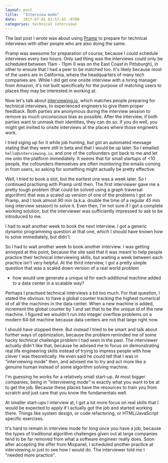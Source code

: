 ```yaml
---
layout: post
title:  "Interview mode"
date:   2017-07-01 01:57:45 -0700
categories: technical interviews
---
```


The last post I wrote was about using [Pramp](https://pramp.com/#/) 
to prepare for technical interviews
with other people who are also doing the same.

Pramp was awesome for preparation of course, 
because I could schedule interviews every two hours. 
Only sad thing was the interviews could only be scheduled between 11am - 11pm
(I was on the East Coast in Pittsburgh),
in other to ensure that I had a peer to be matched too.
It's likely because most of the users are in California,
where the headquarters of many tech companies are. 
While I did get one onsite interview with a hiring manager from Amazon,
it's not built specifically for the purpose of matching users
to places they may be interested in working at. 

Now let's talk about [interviewing.io](https://interviewing.io/),
which matches people preparing for technical interviews,
to experienced engineers to give them proper feedback. 
Both parties are anonymous during the interview session
to remove as much unconscious bias as possible.
After the interview, if both parties want to unmask their identities,
they can do so. 
If you do well, you might get invited to onsite interviews
at the places where those engineers work.

I tried siging up for it while job hunting, 
but got an automated message stating that they were still in beta
and that I would be up later.
So I emailed `hello@interviewing.io`, 
and one of the cofounders got back to me and let me onto the platform immediately.
It seems that for small startups of <10 people,
the cofounders themselves are often monitoring the emails coming in from users,
so asking for something might actually be pretty effective.

Well, I tried to book a slot, but the earliest one was a week later.
So I continued practising with Pramp until then.
The first interviewer gave me a pretty tough problem 
(that could be solved using a graph traversal algorithm)
that was a scaled up version of one of the problems I got on Pramp,
and I took almost 90 min (a.k.a. double the time of a regular 45 min long interview session)
to solve it. Even then, I'm not sure if I got a complete working solution,
but the interviewer was sufficiently impressed to ask to be introduced to me. 

I had to wait another week to book the next interview.
I got a generic dynamic programming question at that one,
which I should have known how to solve immediately, but didn't. 

So I had to wait another week to book another interview.
I was getting annoyed at this point,
because the site said that it was meant to help people practice their
technical interviewing skills,
but waiting a week between each practice isn't very helpful.
At the third interview, I got a pretty simple question that was
a scaled down version of a real world problem
- how would one generate a unique id for each additional machine added to a data center
in a scalable way? 

Perhaps I practised technical interviews a bit too much.
For that question, I stated the obvious:
to have a global counter tracking the highest numerical id
of all the machines in the data center.
When a new machine is added, increment the global counter by 1
and set that to be the unique id of the new machine. 
I figured we wouldn't run into integer overflow problems
on a modern 64-bit machine because data centers are not that large right now.

I should have stopped there.
But instead I tried to be smart and talk about further ways of optimization,
because the problem reminded me of some hacky technical challenge problem
I had seen in the past.
The interviewer actually didn't like that,
because he advised me to focus on demonstrating real life engineering skills
instead of trying to impress people with how clever I was theoretically. 
He even said he could tell that I was in "interviewing mode" then,
and advised me to try and act more like a genuine human instead of some
algorithm solving machine. 

I'm guessing he works for a relatively small start-up.
At most bigger companies, being in "interviewing mode"
is exactly what you want to be at to get the job. 
Because these places have the resources to train you from scratch
and just care that you know the fundamentals well.

At smaller start-ups I interview at, 
I got a lot more focus on real skills that I would be 
expected to apply if I actually got the job and started working there.
Things like system design, or code refactoring,
or HTML/JavaScript specific exercises. 

It's hard to remain in interview mode for long once you have a job,
because the types of traditional algorithm challenges given out at
large companies tend to be far removed from what a software engineer really does.
Soon after accepting the offer from Mixpanel, 
I scheduled another practice at interviewing.io just to see how I would do.
The interviewer told me I "needed more practice".



















